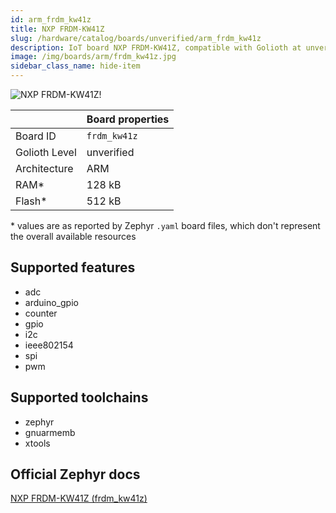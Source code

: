 ```yaml
---
id: arm_frdm_kw41z
title: NXP FRDM-KW41Z
slug: /hardware/catalog/boards/unverified/arm_frdm_kw41z
description: IoT board NXP FRDM-KW41Z, compatible with Golioth at unverified level.
image: /img/boards/arm/frdm_kw41z.jpg
sidebar_class_name: hide-item
---
```


[//]: # (This is an auto-generated file, do not edit! Changes to it will be lost upon re-generation)

![NXP FRDM-KW41Z!](/img/boards/arm/frdm_kw41z.jpg "NXP FRDM-KW41Z")

|                | Board properties     |
| -------------  | -------------------- |
| Board ID       | `frdm_kw41z` |
| Golioth Level  | unverified       |
| Architecture   | ARM |
| RAM*           | 128 kB |
| Flash*         | 512 kB |

\* values are as reported by Zephyr `.yaml` board files, which don't represent the overall available resources



## Supported features

* adc
* arduino_gpio
* counter
* gpio
* i2c
* ieee802154
* spi
* pwm

## Supported toolchains

* zephyr
* gnuarmemb
* xtools

## Official Zephyr docs

[NXP FRDM-KW41Z (frdm_kw41z)](https://docs.zephyrproject.org/latest/boards/arm/frdm_kw41z/doc/index.html)
